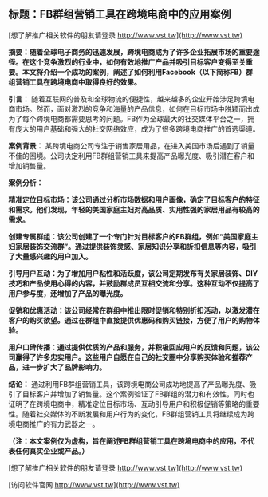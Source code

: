## **标题：FB群组营销工具在跨境电商中的应用案例**

[想了解推广相关软件的朋友请登录 http://www.vst.tw](http://www.vst.tw)

**摘要：随着全球电子商务的迅速发展，跨境电商成为了许多企业拓展市场的重要途径。在这个竞争激烈的行业中，如何有效地推广产品并吸引目标客户变得至关重要。本文将介绍一个成功的案例，阐述了如何利用Facebook（以下简称FB）群组营销工具在跨境电商中取得良好的效果。**

**引言：**
随着互联网的普及和全球物流的便捷性，越来越多的企业开始涉足跨境电商市场。然而，面对激烈的竞争和海量的产品信息，如何在目标市场中脱颖而出成为了每个跨境电商都需要思考的问题。FB作为全球最大的社交媒体平台之一，拥有庞大的用户基础和强大的社交网络效应，成为了很多跨境电商推广的首选渠道。

**案例背景：**
某跨境电商公司专注于销售家居用品，在进入美国市场后遇到了销量不佳的困境。公司决定利用FB群组营销工具来提高产品曝光度、吸引潜在客户和增加销售量。

**案例分析：**

**精准定位目标市场：该公司通过分析市场数据和用户画像，确定了目标客户的特征和需求。他们发现，年轻的美国家庭主妇对高品质、实用性强的家居用品有较高的需求。**

**创建专属群组：该公司创建了一个专门针对目标客户的FB群组，例如“美国家庭主妇家居装饰交流群”。通过提供装饰灵感、家居知识分享和折扣信息等内容，吸引了大量感兴趣的用户加入。**

**引导用户互动：为了增加用户粘性和活跃度，该公司定期发布有关家居装饰、DIY技巧和产品使用心得的内容，并鼓励群成员互相交流和分享。这种互动不仅提高了用户参与度，还增加了产品的曝光度。**

**促销和优惠活动：该公司经常在群组中推出限时促销和特别折扣活动，以激发潜在客户的购买欲望。通过在群组中直接提供优惠码和购买链接，方便了用户的购物体验。**

**用户口碑传播：通过提供优质的产品和服务，并积极回应用户的反馈和问题，该公司赢得了许多忠实用户。这些用户自愿在自己的社交圈中分享购买体验和推荐产品，进一步扩大了品牌影响力。**

**结论：**
通过利用FB群组营销工具，该跨境电商公司成功地提高了产品曝光度、吸引了目标客户并增加了销售量。这个案例验证了FB群组的潜力和有效性，同时也证明了在跨境电商中，精准定位目标市场、互动引导用户和积极促销等策略的重要性。随着社交媒体的不断发展和用户行为的变化，FB群组营销工具将继续成为跨境电商推广的有力武器之一。

**（注：本文案例仅为虚构，旨在阐述FB群组营销工具在跨境电商中的应用，不代表任何真实企业或产品。）**

[想了解推广相关软件的朋友请登录 http://www.vst.tw](http://www.vst.tw)


[访问软件官网 http://www.vst.tw](http://www.vst.tw)
